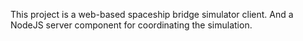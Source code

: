 This project is a web-based spaceship bridge simulator client. And a NodeJS server component for coordinating the simulation.